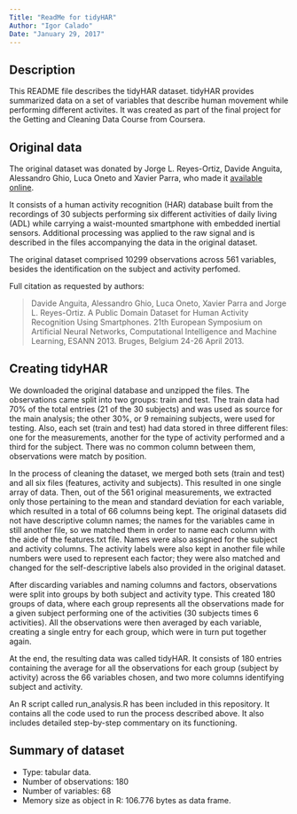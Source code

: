 ```yaml
---
Title: "ReadMe for tidyHAR"
Author: "Igor Calado"
Date: "January 29, 2017"
---
```


## Description
This README file describes the tidyHAR dataset. tidyHAR provides summarized data on a set of variables that describe human movement while performing different activites. It was created as part of the final project for the Getting and Cleaning Data Course from
Coursera.

## Original data
The original dataset was donated by Jorge L. Reyes-Ortiz, Davide Anguita, Alessandro Ghio, Luca Oneto and Xavier Parra, who made it 
[available online](http://archive.ics.uci.edu/ml/datasets/Human+Activity+Recognition+Using+Smartphones).

It consists of a human activity recognition (HAR) database built from the recordings of 30 subjects performing six different activities
of daily living (ADL) while carrying a waist-mounted smartphone with embedded inertial sensors. Additional processing was applied to the
raw signal and is described in the files accompanying the data in the original dataset. 

The original dataset comprised 10299 observations across 561 variables, besides the identification on the subject and activity perfomed.

Full citation as requested by authors:
> Davide Anguita, Alessandro Ghio, Luca Oneto, Xavier Parra and Jorge L. Reyes-Ortiz. A Public Domain Dataset for Human Activity
> Recognition Using Smartphones. 21th European Symposium on Artificial Neural Networks, Computational Intelligence and Machine Learning,
> ESANN 2013. Bruges, Belgium 24-26 April 2013.

## Creating tidyHAR
We downloaded the original database and unzipped the files. The observations came split into two groups: train and test. The train data had 70% of the total entries (21 of the 30 subjects) and was used as source for the main analysis; the other 30%, or 9 remaining subjects, were used for testing. Also, each set (train and test) had data stored in three different files: one for the measurements, another for the type of activity performed and a third for the subject. There was no common column between them, observations were match by position.

In the process of cleaning the dataset, we merged both sets (train and test) and all six files (features, activity and subjects). This resulted in one single array of data. Then, out of the 561 original measurements, we extracted only those pertaining to the mean and standard deviation for each variable, which resulted in a total of 66 columns being kept. The original datasets did not have descriptive column names; the names for the variables came in still another file, so we matched them in order to name each column with the aide of the features.txt file. Names were also assigned for the subject and activity columns. The activity labels were also kept in another file while numbers were used to represent each factor; they were also matched and changed for the self-descriptive labels also provided in the original dataset.

After discarding variables and naming columns and factors, observations were split into groups by both subject and activity type. This created 180 groups of data, where each group represents all the observations made for a given subject performing one of the activities (30 subjects times 6 activities). All the observations were then averaged by each variable, creating a single entry for each group, which were in turn put together again.

At the end, the resulting data was called tidyHAR. It consists of 180 entries containing the average for all the observations for each group (subject by activity) across the 66 variables chosen, and two more columns identifying subject and activity.

An R script called run_analysis.R has been included in this repository. It contains all the code used to run the process described above. It also includes detailed step-by-step commentary on its functioning.

## Summary of dataset
* Type: tabular data.
* Number of observations: 180
* Number of variables: 68
* Memory size as object in R: 106.776 bytes as data frame.

